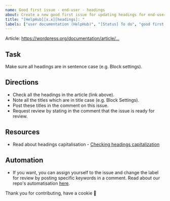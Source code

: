 ```yaml
---
name: Good first issue - end-user - headings
about: Create a new good first issue for updating headings for end-user docs.
title: "[HelpHub][x.x][headings]: "
labels: ["user documentation (HelpHub)", "[Status] To do", "good first issue"]
---
```


Article:  <https://wordpress.org/documentation/article/...>

## Task

Make sure all headings are in sentence case (e.g. Block settings). 

## Directions
- Check all the headings in the article (link above).
- Note all the titles which are in title case (e.g. Block Settings).
- Post these titles in the comment on this issue.
- Request review by stating in the comment that the issue is ready for review.

## Resources

- Read about headings capitalisation - [Checking headings capitalization](https://make.wordpress.org/docs/handbook/get-involved/getting-started-at-a-contributor-day/good-first-issues/#checking-headings-capitalization)

## Automation
- If you want, you can assign yourself to the issue and change the label for review by posting specific keywords in a comment. Read about our repo's automatisation [here](https://make.wordpress.org/docs/handbook/github-repository-and-projects/documentation-issue-tracker/#label-issues).

Thank you for contributing, have a cookie :cookie: 
